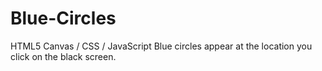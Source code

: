 # Blue-Circles
HTML5 Canvas / CSS / JavaScript
Blue circles appear at the location you click on the black screen.


